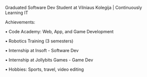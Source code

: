 Graduated Software Dev Student at Vilniaus Kolegija | Continuously Learning IT

Achievements:

 • Code Academy: Web, App, and Game Development
 
 • Robotics Training (3 semesters)

 • Internship at Insoft - Software Dev
 
 • Internship at Jollybits Games - Game Dev
 
 • Hobbies: Sports, travel, video editing


<!---
IgnasValiukas/IgnasValiukas is a ✨ special ✨ repository because its `README.md` (this file) appears on your GitHub profile.
You can click the Preview link to take a look at your changes.
--->
